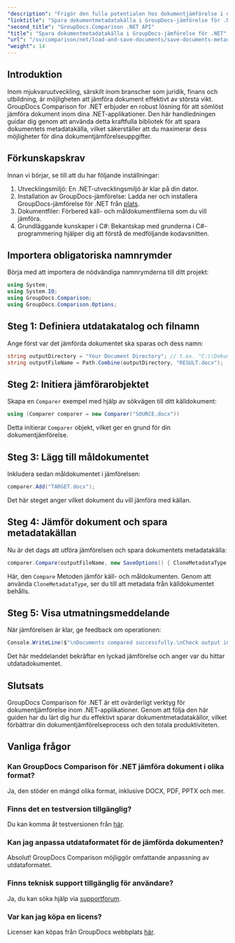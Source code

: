 ```yaml
---
"description": "Frigör den fulla potentialen hos dokumentjämförelse i dina .NET-applikationer genom att utnyttja GroupDocs Comparison för .NET. Den här steg-för-steg-handledningen guidar dig genom att jämföra dokument utan problem, med fokus på att spara dokumentets metadatakälla."
"linktitle": "Spara dokumentmetadatakälla i GroupDocs-jämförelse för .NET"
"second_title": "GroupDocs.Comparison .NET API"
"title": "Spara dokumentmetadatakälla i GroupDocs-jämförelse för .NET"
"url": "/sv/comparison/net/load-and-save-documents/save-documents-metadata-source/"
"weight": 14
---
```


## Introduktion

Inom mjukvaruutveckling, särskilt inom branscher som juridik, finans och utbildning, är möjligheten att jämföra dokument effektivt av största vikt. GroupDocs Comparison for .NET erbjuder en robust lösning för att sömlöst jämföra dokument inom dina .NET-applikationer. Den här handledningen guidar dig genom att använda detta kraftfulla bibliotek för att spara dokumentets metadatakälla, vilket säkerställer att du maximerar dess möjligheter för dina dokumentjämförelseuppgifter.

## Förkunskapskrav

Innan vi börjar, se till att du har följande inställningar:

1. Utvecklingsmiljö: En .NET-utvecklingsmiljö är klar på din dator.
2. Installation av GroupDocs-jämförelse: Ladda ner och installera GroupDocs-jämförelse för .NET från [plats](https://releases.groupdocs.com/comparison/net/).
3. Dokumentfiler: Förbered käll- och måldokumentfilerna som du vill jämföra.
4. Grundläggande kunskaper i C#: Bekantskap med grunderna i C#-programmering hjälper dig att förstå de medföljande kodavsnitten.

## Importera obligatoriska namnrymder

Börja med att importera de nödvändiga namnrymderna till ditt projekt:

```csharp
using System;
using System.IO;
using GroupDocs.Comparison;
using GroupDocs.Comparison.Options;
```

## Steg 1: Definiera utdatakatalog och filnamn

Ange först var det jämförda dokumentet ska sparas och dess namn:

```csharp
string outputDirectory = "Your Document Directory"; // t.ex. "C:\\Dokument"
string outputFileName = Path.Combine(outputDirectory, "RESULT.docx");
```

## Steg 2: Initiera jämförarobjektet

Skapa en `Comparer` exempel med hjälp av sökvägen till ditt källdokument:

```csharp
using (Comparer comparer = new Comparer("SOURCE.docx"))
```
Detta initierar `Comparer` objekt, vilket ger en grund för din dokumentjämförelse.

## Steg 3: Lägg till måldokumentet

Inkludera sedan måldokumentet i jämförelsen:

```csharp
comparer.Add("TARGET.docx");
```
Det här steget anger vilket dokument du vill jämföra med källan.

## Steg 4: Jämför dokument och spara metadatakällan

Nu är det dags att utföra jämförelsen och spara dokumentets metadatakälla:

```csharp
comparer.Compare(outputFileName, new SaveOptions() { CloneMetadataType = MetadataType.Source });
```
Här, den `Compare` Metoden jämför käll- och måldokumenten. Genom att använda `CloneMetadataType`, ser du till att metadata från källdokumentet behålls.

## Steg 5: Visa utmatningsmeddelande

När jämförelsen är klar, ge feedback om operationen:

```csharp
Console.WriteLine($"\nDocuments compared successfully.\nCheck output in {outputDirectory}.");
```
Det här meddelandet bekräftar en lyckad jämförelse och anger var du hittar utdatadokumentet.

## Slutsats

GroupDocs Comparison för .NET är ett ovärderligt verktyg för dokumentjämförelse inom .NET-applikationer. Genom att följa den här guiden har du lärt dig hur du effektivt sparar dokumentmetadatakällor, vilket förbättrar din dokumentjämförelseprocess och den totala produktiviteten.

## Vanliga frågor

### Kan GroupDocs Comparison för .NET jämföra dokument i olika format?

Ja, den stöder en mängd olika format, inklusive DOCX, PDF, PPTX och mer.

### Finns det en testversion tillgänglig?

Du kan komma åt testversionen från [här](https://releases.groupdocs.com/).

### Kan jag anpassa utdataformatet för de jämförda dokumenten?

Absolut! GroupDocs Comparison möjliggör omfattande anpassning av utdataformatet.

### Finns teknisk support tillgänglig för användare?

Ja, du kan söka hjälp via [supportforum](https://forum.groupdocs.com/c/comparison/12).

### Var kan jag köpa en licens?

Licenser kan köpas från GroupDocs webbplats [här](https://purchase.groupdocs.com/buy).